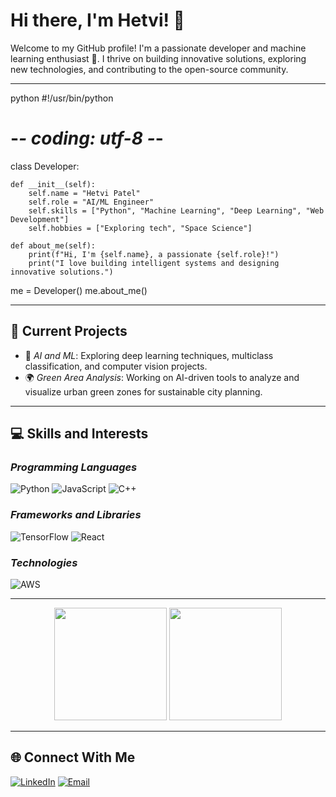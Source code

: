 # Hi there, I'm Hetvi! 👋

Welcome to my GitHub profile! I'm a passionate developer and machine learning enthusiast 🌟. I thrive on building innovative solutions, exploring new technologies, and contributing to the open-source community.

---
python
#!/usr/bin/python
# -*- coding: utf-8 -*-

class Developer:

    def __init__(self):
        self.name = "Hetvi Patel"
        self.role = "AI/ML Engineer"
        self.skills = ["Python", "Machine Learning", "Deep Learning", "Web Development"]
        self.hobbies = ["Exploring tech", "Space Science"]

    def about_me(self):
        print(f"Hi, I'm {self.name}, a passionate {self.role}!")
        print("I love building intelligent systems and designing innovative solutions.")

me = Developer()
me.about_me()

---
## 🔭 Current Projects

- 🌱 *AI and ML*: Exploring deep learning techniques, multiclass classification, and computer vision projects.
- 🌍 *Green Area Analysis*: Working on AI-driven tools to analyze and visualize urban green zones for sustainable city planning.

---

## 💻 Skills and Interests

### *Programming Languages*
![Python](https://img.shields.io/badge/-Python-05122A?style=flat&logo=python)
![JavaScript](https://img.shields.io/badge/-JavaScript-05122A?style=flat&logo=javascript)
![C++](https://img.shields.io/badge/-C++-05122A?style=flat&logo=cplusplus)

### *Frameworks and Libraries*
![TensorFlow](https://img.shields.io/badge/-TensorFlow-05122A?style=flat&logo=tensorflow)
![React](https://img.shields.io/badge/-React-05122A?style=flat&logo=react)

### *Technologies*
![AWS](https://img.shields.io/badge/-AWS-05122A?style=flat&logo=amazon-aws)

---

<div align="center">
  <img height="180em" src="https://github-readme-stats.vercel.app/api?username=hetviipatel&show_icons=true&theme=radical&hide_border=true&count_private=true" />
  <!--<img height="180em" src="https://github-readme-streak-stats.herokuapp.com/?user=MoxitShah6114&theme=radical&hide_border=true" />-->
  <img height="180em" src="https://github-readme-stats.vercel.app/api/top-langs/?username=hetviipatel&layout=compact&theme=radical&hide_border=true" />
</div>


---

## 🌐 Connect With Me

[![LinkedIn](https://img.shields.io/badge/-LinkedIn-0077B5?style=flat&logo=linkedin&logoColor=white)]([https://www.linkedin.com/in/hetvi-patel145/](https://www.linkedin.com/in/hetvi-patel145/))
[![Email](https://img.shields.io/badge/-Email-D14836?style=flat&logo=gmail&logoColor=white)](mailto:hetvinp14@gmail.com)
<!--[![Portfolio](https://img.shields.io/badge/-Portfolio-05122A?style=flat&logo=About.me)](https://yourportfolio.com) -->

<!---

## 🏆 Achievements

- 🥇 Built multiclass classification systems for diverse environments like forests and plains.
- 🌟 Developed a satellite imagery tool to detect urban tree-cut risk zones.
- 🌍 Published research on sustainable AI-driven urban planning.

---

## ⚡ Fun Facts About Me

- 🎨 I love combining tech with design to create engaging user interfaces.
- 🧩 I enjoy solving puzzles and brainteasers.
- 🎮 Avid gamer with an interest in game-based learning platforms.
-->
